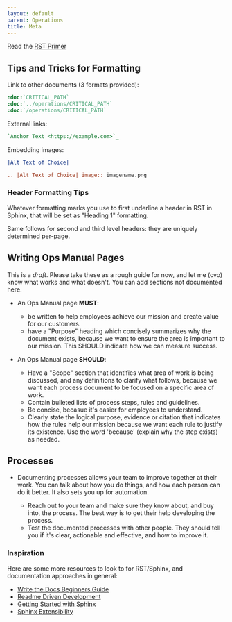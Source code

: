 ```yaml
---
layout: default
parent: Operations
title: Meta
---
```


Read the [RST Primer](https://www.sphinx-doc.org/en/master/usage/restructuredtext/basics)

## Tips and Tricks for Formatting

Link to other documents (3 formats provided):

``` rst
:doc:`CRITICAL_PATH`
:doc:`../operations/CRITICAL_PATH`
:doc:`/operations/CRITICAL_PATH`
```

External links:

``` rest
`Anchor Text <https://example.com>`_
```

Embedding images:

``` rst
|Alt Text of Choice|

.. |Alt Text of Choice| image:: imagename.png
```

### Header Formatting Tips

Whatever formatting marks you use to first underline a header in RST in
Sphinx, that will be set as "Heading 1" formatting.

Same follows for second and third level headers: they are uniquely
determined per-page.

## Writing Ops Manual Pages

This is a *draft*. Please take these as a rough guide for now, and let
me (cvo) know what works and what doesn't. You can add sections not
documented here.

  - An Ops Manual page **MUST**:
    
      - be written to help employees achieve our mission and create
        value for our customers.
      - have a "Purpose" heading which concisely summarizes why the
        document exists, because we want to ensure the area is important
        to our mission. This SHOULD indicate how we can measure success.

  - An Ops Manual page **SHOULD**:
    
      - Have a "Scope" section that identifies what area of work is
        being discussed, and any definitions to clarify what follows,
        because we want each process document to be focused on a
        specific area of work.
      - Contain bulleted lists of process steps, rules and guidelines.
      - Be concise, becasue it's easier for employees to understand.
      - Clearly state the logical purpose, evidence or citation that
        indicates how the rules help our mission because we want each
        rule to justify its existence. Use the word 'because' (explain
        why the step exists) as needed.

## Processes

  - Documenting processes allows your team to improve together at their
    work. You can talk about how you do things, and how each person can
    do it better. It also sets you up for automation.
    
      - Reach out to your team and make sure they know about, and buy
        into, the process. The best way is to get their help developing
        the process.
      - Test the documented processes with other people. They should
        tell you if it's clear, actionable and effective, and how to
        improve it.

### Inspiration

Here are some more resources to look to for RST/Sphinx, and
documentation approaches in general:

  - [Write the Docs Beginners
    Guide](https://www.writethedocs.org/guide/writing/beginners-guide-to-docs/)
  - [Readme Driven
    Development](https://tom.preston-werner.com/2010/08/23/readme-driven-development)
  - [Getting Started with
    Sphinx](https://docs.readthedocs.io/en/stable/intro/getting-started-with-sphinx)
  - [Sphinx
    Extensibility](https://www.sphinx-doc.org/en/master/usage/extensions/index)
